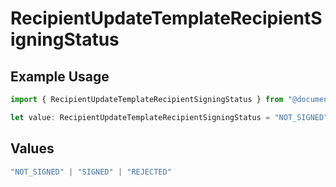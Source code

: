 # RecipientUpdateTemplateRecipientSigningStatus

## Example Usage

```typescript
import { RecipientUpdateTemplateRecipientSigningStatus } from "@documenso/sdk-typescript/models/operations";

let value: RecipientUpdateTemplateRecipientSigningStatus = "NOT_SIGNED";
```

## Values

```typescript
"NOT_SIGNED" | "SIGNED" | "REJECTED"
```